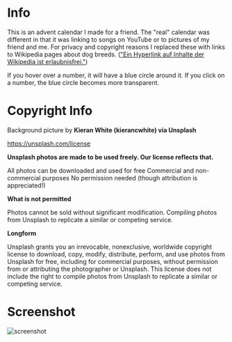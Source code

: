 # Info
This is an advent calendar I made for a friend. The "real" calendar was different in that it was linking to songs on YouTube or to pictures of my friend and me.
For privacy and copyright reasons I replaced these with links to Wikipedia pages about dog breeds. (["Ein Hyperlink auf Inhalte der Wikipedia ist erlaubnisfrei."](https://de.wikipedia.org/wiki/Hilfe:FAQ_Rechtliches#:~:text=Bei%20einer%20Weiternutzung%20von%20Mediendateien,aus%20der%20Wikipedia%20zu%20zitieren))

If you hover over a number, it will have a blue circle around it. If you click on a number, the blue circle becomes more transparent.

# Copyright Info

Background picture by **Kieran White (kierancwhite) via Unsplash**


https://unsplash.com/license

**Unsplash photos are made to be used freely. Our license reflects that.**

All photos can be downloaded and used for free
Commercial and non-commercial purposes
No permission needed (though attribution is appreciated!)

**What is not permitted**

Photos cannot be sold without significant modification.
Compiling photos from Unsplash to replicate a similar or competing service.

**Longform**

Unsplash grants you an irrevocable, nonexclusive, worldwide copyright license to download, copy, modify, distribute, perform, and use photos from Unsplash for free, including for commercial purposes, without permission from or attributing the photographer or Unsplash. This license does not include the right to compile photos from Unsplash to replicate a similar or competing service.

# Screenshot

<img src="./screenshot-advent-calendar.png" alt="screenshot" />